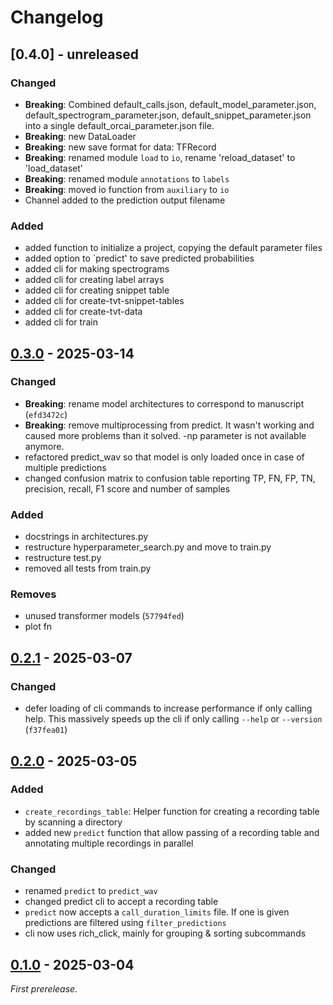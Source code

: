 # Changelog

## [0.4.0] - unreleased

### Changed

- **Breaking**: Combined default_calls.json, default_model_parameter.json, default_spectrogram_parameter.json, default_snippet_parameter.json into a single default_orcai_parameter.json file.
- **Breaking**: new DataLoader
- **Breaking**: new save format for data: TFRecord
- **Breaking**: renamed module `load` to `io`, rename 'reload_dataset' to 'load_dataset'
- **Breaking**: renamed module `annotations` to `labels`
- **Breaking**: moved io function from `auxiliary` to `io`
- Channel added to the prediction output filename


### Added

- added function to initialize a project, copying the default parameter files
- added option to `predict' to save predicted probabilities
- added cli for making spectrograms
- added cli for creating label arrays
- added cli for creating snippet table
- added cli for create-tvt-snippet-tables
- added cli for create-tvt-data
- added cli for train

## [0.3.0] - 2025-03-14

### Changed

- **Breaking**: rename model architectures to correspond to manuscript (`efd3472c`)
- **Breaking**: remove multiprocessing from predict. It wasn't working and caused more problems than it solved. -np parameter is not available anymore.
- refactored predict_wav so that model is only loaded once in case of multiple predictions
- changed confusion matrix to confusion table reporting TP, FN, FP, TN, precision, recall, F1 score and number of samples

### Added

- docstrings in architectures.py
- restructure hyperparameter_search.py and move to train.py
- restructure test.py
- removed all tests from train.py

### Removes

- unused transformer models (`57794fed`)
- plot fn

## [0.2.1] - 2025-03-07

### Changed

- defer loading of cli commands to increase performance if only calling help. This massively speeds up the cli if only calling `--help` or `--version` (`f37fea01`)

## [0.2.0] - 2025-03-05

### Added

- `create_recordings_table`: Helper function for creating a recording table by scanning a directory
- added new `predict` function that allow passing of a recording table and annotating multiple recordings in parallel

### Changed

- renamed `predict` to `predict_wav`
- changed predict cli to accept a recording table
- `predict` now accepts a `call_duration_limits` file. If one is given predictions are filtered using `filter_predictions`
- cli now uses rich_click, mainly for grouping & sorting subcommands

## [0.1.0] - 2025-03-04

_First prerelease._


[0.1.0]:https://gitlab.ethz.ch/tb/orcai/-/tags/v0.1.0
[0.2.0]:https://gitlab.ethz.ch/tb/orcai/-/tags/v0.2.0
[0.2.1]:https://gitlab.ethz.ch/tb/orcai/-/tags/v0.2.1
[0.3.0]:https://gitlab.ethz.ch/tb/orcai/-/tags/v0.3.0


